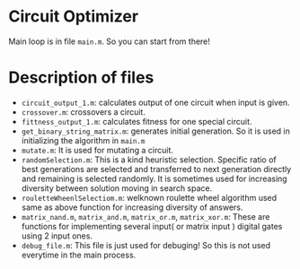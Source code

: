 # Circuit Optimizer 

Main loop is in file `main.m`. So you can start from there! 

# Description of files

- `circuit_output_1.m`:  calculates output of one circuit when input is given.
- `crossover.m`: crossovers a circuit.
- `fittness_output_1.m`: calculates fitness for one special circuit.
- `get_binary_string_matrix.m`:  generates initial generation. So it is used in initializing the algorithm in `main.m`
- `mutate.m`: It is used for mutating a circuit.
- `randomSelection.m`: This is a kind heuristic selection. Specific ratio of best generations are selected and transferred to 
next generation directly and remaining is selected randomly. It is sometimes
used for increasing diversity between solution moving in search space.
- `rouletteWheenlSelectiom.m`:  welknown roulette wheel algorithm used same as above function for increasing diversity of answers. 
- `matrix_nand.m`, `matrix_and.m`, `matrix_or.m`, `matrix_xor.m`: These are functions for implementing several input( or matrix input ) digital gates using 2 input ones. 
- `debug_file.m`: This file is just used for debuging! So this is not used everytime in the main process.


